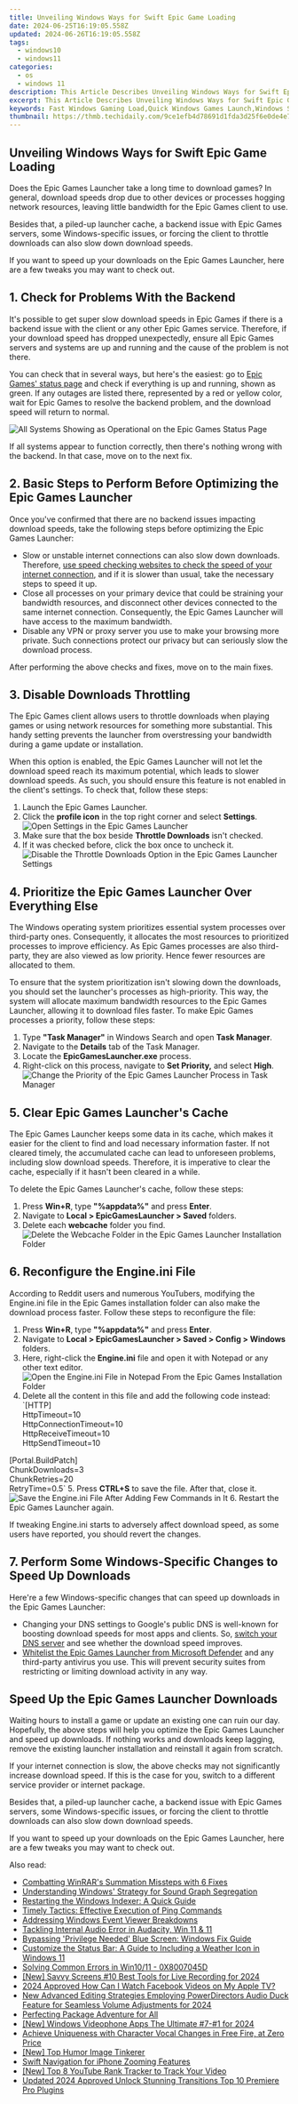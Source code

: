 ```yaml
---
title: Unveiling Windows Ways for Swift Epic Game Loading
date: 2024-06-25T16:19:05.558Z
updated: 2024-06-26T16:19:05.558Z
tags:
  - windows10
  - windows11
categories:
  - os
  - windows 11
description: This Article Describes Unveiling Windows Ways for Swift Epic Game Loading
excerpt: This Article Describes Unveiling Windows Ways for Swift Epic Game Loading
keywords: Fast Windows Gaming Load,Quick Windows Games Launch,Windows Speedy Game Start,Rapid Windows Playtime,Efficient Windows Gameload,Optimized Windows Epic Loading,Accelerated Windows Gameplay
thumbnail: https://thmb.techidaily.com/9ce1efb4d78691d1fda3d25f6e0de4e7036d8fbbf749d1e5f5caf96b519e32e1.png
---
```


## Unveiling Windows Ways for Swift Epic Game Loading

 Does the Epic Games Launcher take a long time to download games? In general, download speeds drop due to other devices or processes hogging network resources, leaving little bandwidth for the Epic Games client to use.

 Besides that, a piled-up launcher cache, a backend issue with Epic Games servers, some Windows-specific issues, or forcing the client to throttle downloads can also slow down download speeds.

 If you want to speed up your downloads on the Epic Games Launcher, here are a few tweaks you may want to check out.

## 1\. Check for Problems With the Backend

 It's possible to get super slow download speeds in Epic Games if there is a backend issue with the client or any other Epic Games service. Therefore, if your download speed has dropped unexpectedly, ensure all Epic Games servers and systems are up and running and the cause of the problem is not there.

 You can check that in several ways, but here's the easiest: go to [Epic Games' status page](https://status.epicgames.com/) and check if everything is up and running, shown as green. If any outages are listed there, represented by a red or yellow color, wait for Epic Games to resolve the backend problem, and the download speed will return to normal.

![All Systems Showing as Operational on the Epic Games Status Page](https://static1.makeuseofimages.com/wordpress/wp-content/uploads/2023/06/all-systems-showing-as-operational-on-the-epic-games-status-page.jpg)

 If all systems appear to function correctly, then there's nothing wrong with the backend. In that case, move on to the next fix.

## 2\. Basic Steps to Perform Before Optimizing the Epic Games Launcher

 Once you've confirmed that there are no backend issues impacting download speeds, take the following steps before optimizing the Epic Games Launcher:

* Slow or unstable internet connections can also slow down downloads. Therefore, [use speed checking websites to check the speed of your internet connection](https://www.makeuseof.com/best-free-websites-test-internet-speed/), and if it is slower than usual, take the necessary steps to speed it up.
* Close all processes on your primary device that could be straining your bandwidth resources, and disconnect other devices connected to the same internet connection. Consequently, the Epic Games Launcher will have access to the maximum bandwidth.
* Disable any VPN or proxy server you use to make your browsing more private. Such connections protect our privacy but can seriously slow the download process.

 After performing the above checks and fixes, move on to the main fixes.

## 3\. Disable Downloads Throttling

 The Epic Games client allows users to throttle downloads when playing games or using network resources for something more substantial. This handy setting prevents the launcher from overstressing your bandwidth during a game update or installation.

 When this option is enabled, the Epic Games Launcher will not let the download speed reach its maximum potential, which leads to slower download speeds. As such, you should ensure this feature is not enabled in the client's settings. To check that, follow these steps:

1. Launch the Epic Games Launcher.
2. Click the **profile icon** in the top right corner and select **Settings**.  
![Open Settings in the Epic Games Launcher](https://static1.makeuseofimages.com/wordpress/wp-content/uploads/2023/06/2-open-settings-in-the-epic-games-launcher.jpg)
3. Make sure that the box beside **Throttle Downloads** isn't checked.
4. If it was checked before, click the box once to uncheck it.  
![Disable the Throttle Downloads Option in the Epic Games Launcher Settings](https://static1.makeuseofimages.com/wordpress/wp-content/uploads/2023/06/3-disable-the-throttle-downloads-option-in-the-epic-games-launcher-settings.jpg)

## 4\. Prioritize the Epic Games Launcher Over Everything Else

 The Windows operating system prioritizes essential system processes over third-party ones. Consequently, it allocates the most resources to prioritized processes to improve efficiency. As Epic Games processes are also third-party, they are also viewed as low priority. Hence fewer resources are allocated to them.

 To ensure that the system prioritization isn't slowing down the downloads, you should set the launcher's processes as high-priority. This way, the system will allocate maximum bandwidth resources to the Epic Games Launcher, allowing it to download files faster. To make Epic Games processes a priority, follow these steps:

1. Type **"Task Manager"** in Windows Search and open **Task Manager**.
2. Navigate to the **Details** tab of the Task Manager.
3. Locate the **EpicGamesLauncher.exe** process.
4. Right-click on this process, navigate to **Set Priority,** and select **High**.  
![Change the Priority of the Epic Games Launcher Process in Task Manager](https://static1.makeuseofimages.com/wordpress/wp-content/uploads/2023/06/4-change-the-priority-of-the-epic-games-launcher-process-in-task-manager.jpg)

## 5\. Clear Epic Games Launcher's Cache

 The Epic Games Launcher keeps some data in its cache, which makes it easier for the client to find and load necessary information faster. If not cleared timely, the accumulated cache can lead to unforeseen problems, including slow download speeds. Therefore, it is imperative to clear the cache, especially if it hasn't been cleared in a while.

 To delete the Epic Games Launcher's cache, follow these steps:

1. Press **Win+R**, type **"%appdata%"** and press **Enter**.
2. Navigate to **Local > EpicGamesLauncher > Saved** folders.
3. Delete each **webcache** folder you find.  
![Delete the Webcache Folder in the Epic Games Launcher Installation Folder](https://static1.makeuseofimages.com/wordpress/wp-content/uploads/2023/06/5-delete-the-webcache-folder-in-the-epic-games-launcher-installation-folder.jpg)

## 6\. Reconfigure the Engine.ini File

 According to Reddit users and numerous YouTubers, modifying the Engine.ini file in the Epic Games installation folder can also make the download process faster. Follow these steps to reconfigure the file:

1. Press **Win+R**, type **"%appdata%"** and press **Enter**.
2. Navigate to **Local > EpicGamesLauncher > Saved > Config > Windows** folders.
3. Here, right-click the **Engine.ini** file and open it with Notepad or any other text editor.  
![Open the Engine.ini File in Notepad From the Epic Games Installation Folder](https://static1.makeuseofimages.com/wordpress/wp-content/uploads/2023/06/6-open-the-engine-ini-file-in-notepad-from-the-epic-games-installation-folder.jpg)
4. Delete all the content in this file and add the following code instead:  
`[HTTP]  
HttpTimeout=10  
HttpConnectionTimeout=10  
HttpReceiveTimeout=10  
HttpSendTimeout=10  

[Portal.BuildPatch]  
ChunkDownloads=3  
ChunkRetries=20  
RetryTime=0.5`
5. Press **CTRL+S** to save the file. After that, close it.  
![Save the Engine.ini File After Adding Few Commands in It](https://static1.makeuseofimages.com/wordpress/wp-content/uploads/2023/06/7-save-the-engine-ini-file-after-adding-few-commands-in-it-1.jpg)
6. Restart the Epic Games Launcher again.

 If tweaking Engine.ini starts to adversely affect download speed, as some users have reported, you should revert the changes.

## 7\. Perform Some Windows-Specific Changes to Speed Up Downloads

 Here're a few Windows-specific changes that can speed up downloads in the Epic Games Launcher:

* Changing your DNS settings to Google's public DNS is well-known for boosting download speeds for most apps and clients. So, [switch your DNS server](https://www.makeuseof.com/tag/change-dns-increase-internet-speed/) and see whether the download speed improves.
* [Whitelist the Epic Games Launcher from Microsoft Defender](https://www.makeuseof.com/how-to-allow-apps-windows-firewall/) and any third-party antivirus you use. This will prevent security suites from restricting or limiting download activity in any way.

## Speed Up the Epic Games Launcher Downloads

 Waiting hours to install a game or update an existing one can ruin our day. Hopefully, the above steps will help you optimize the Epic Games Launcher and speed up downloads. If nothing works and downloads keep lagging, remove the existing launcher installation and reinstall it again from scratch.

 If your internet connection is slow, the above checks may not significantly increase download speed. If this is the case for you, switch to a different service provider or internet package.

 Besides that, a piled-up launcher cache, a backend issue with Epic Games servers, some Windows-specific issues, or forcing the client to throttle downloads can also slow down download speeds.

 If you want to speed up your downloads on the Epic Games Launcher, here are a few tweaks you may want to check out.

<span class="atpl-alsoreadstyle">Also read:</span>
<div><ul>
<li><a href="https://win11-tips.techidaily.com/combatting-winrars-summation-missteps-with-6-fixes/"><u>Combatting WinRAR's Summation Missteps with 6 Fixes</u></a></li>
<li><a href="https://win11-tips.techidaily.com/understanding-windows-strategy-for-sound-graph-segregation/"><u>Understanding Windows' Strategy for Sound Graph Segregation</u></a></li>
<li><a href="https://win11-tips.techidaily.com/restarting-the-windows-indexer-a-quick-guide/"><u>Restarting the Windows Indexer: A Quick Guide</u></a></li>
<li><a href="https://win11-tips.techidaily.com/timely-tactics-effective-execution-of-ping-commands/"><u>Timely Tactics: Effective Execution of Ping Commands</u></a></li>
<li><a href="https://win11-tips.techidaily.com/addressing-windows-event-viewer-breakdowns/"><u>Addressing Windows Event Viewer Breakdowns</u></a></li>
<li><a href="https://win11-tips.techidaily.com/tackling-internal-audio-error-in-audacity-win-11-and-11/"><u>Tackling Internal Audio Error in Audacity, Win 11 & 11</u></a></li>
<li><a href="https://win11-tips.techidaily.com/bypassing-privilege-needed-blue-screen-windows-fix-guide/"><u>Bypassing 'Privilege Needed' Blue Screen: Windows Fix Guide</u></a></li>
<li><a href="https://win11-tips.techidaily.com/customize-the-status-bar-a-guide-to-including-a-weather-icon-in-windows-11/"><u>Customize the Status Bar: A Guide to Including a Weather Icon in Windows 11</u></a></li>
<li><a href="https://win11-tips.techidaily.com/solving-common-errors-in-win1011-0x8007045d/"><u>Solving Common Errors in Win10/11 - 0X8007045D</u></a></li>
<li><a href="https://remote-screen-capture.techidaily.com/new-savvy-screens-10-best-tools-for-live-recording-for-2024/"><u>[New] Savvy Screens  #10 Best Tools for Live Recording for 2024</u></a></li>
<li><a href="https://facebook-video-content.techidaily.com/2024-approved-how-can-i-watch-facebook-videos-on-my-apple-tv/"><u>2024 Approved  How Can I Watch Facebook Videos on My Apple TV?</u></a></li>
<li><a href="https://sound-tweaking.techidaily.com/new-advanced-editing-strategies-employing-powerdirectors-audio-duck-feature-for-seamless-volume-adjustments-for-2024/"><u>New Advanced Editing Strategies Employing PowerDirectors Audio Duck Feature for Seamless Volume Adjustments for 2024</u></a></li>
<li><a href="https://extra-resources.techidaily.com/perfecting-package-adventure-for-all/"><u>Perfecting Package Adventure for All</u></a></li>
<li><a href="https://screen-sharing-recording.techidaily.com/new-windows-videophone-apps-the-ultimate-7-1-for-2024/"><u>[New] Windows Videophone Apps  The Ultimate #7-#1 for 2024</u></a></li>
<li><a href="https://extra-information.techidaily.com/achieve-uniqueness-with-character-vocal-changes-in-free-fire-at-zero-price/"><u>Achieve Uniqueness with Character Vocal Changes in Free Fire, at Zero Price</u></a></li>
<li><a href="https://some-skills.techidaily.com/new-top-humor-image-tinkerer/"><u>[New] Top Humor Image Tinkerer</u></a></li>
<li><a href="https://extra-information.techidaily.com/swift-navigation-for-iphone-zooming-features/"><u>Swift Navigation for iPhone Zooming Features</u></a></li>
<li><a href="https://facebook-record-videos.techidaily.com/new-top-8-youtube-rank-tracker-to-track-your-video/"><u>[New] Top 8 YouTube Rank Tracker to Track Your Video</u></a></li>
<li><a href="https://video-creation-software.techidaily.com/updated-2024-approved-unlock-stunning-transitions-top-10-premiere-pro-plugins/"><u>Updated 2024 Approved Unlock Stunning Transitions Top 10 Premiere Pro Plugins</u></a></li>
</ul></div>

<ins class="adsbygoogle"
      style="display:block"
      data-ad-client="ca-pub-7571918770474297"
      data-ad-slot="8358498916"
      data-ad-format="auto"
      data-full-width-responsive="true"></ins>